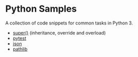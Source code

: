# Python Samples

A collection of code snippets for common tasks in Python 3. 

* [super()](/samples/super) (inheritance, override and overload)
* [pytest](/samples/pytest)
* [json](/samples/json)
* [pathlib](/samples/pathlib)
